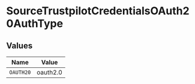 # SourceTrustpilotCredentialsOAuth20AuthType


## Values

| Name      | Value     |
| --------- | --------- |
| `OAUTH20` | oauth2.0  |
